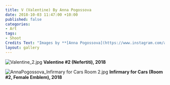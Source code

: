 ```yaml
---
title: V (Valentine) By Anna Pogossova
date: 2018-10-03 11:47:00 +10:00
published: false
categories:
- Art
tags:
- Shoot
Credits Text: "Images by **[Anna Pogossova](https://www.instagram.com/annapogossova/)**\n\n"
layout: gallery
---
```


![Valentine_2.jpg](/uploads/Valentine_2.jpg)
**Valentine #2 (Nefertiti), 2018**

![AnnaPogossova_Infirmary for Cars Room 2.jpg](/uploads/AnnaPogossova_Infirmary%20for%20Cars%20Room%202.jpg)
**Infirmary for Cars (Room #2, Female Emblem), 2018**

